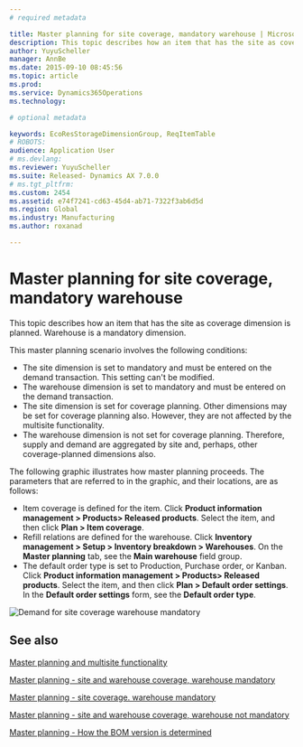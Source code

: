 ```yaml
---
# required metadata

title: Master planning for site coverage, mandatory warehouse | Microsoft Docs
description: This topic describes how an item that has the site as coverage dimension is planned. Warehouse is a mandatory dimension.
author: YuyuScheller
manager: AnnBe
ms.date: 2015-09-10 08:45:56
ms.topic: article
ms.prod: 
ms.service: Dynamics365Operations
ms.technology: 

# optional metadata

keywords: EcoResStorageDimensionGroup, ReqItemTable
# ROBOTS: 
audience: Application User
# ms.devlang: 
ms.reviewer: YuyuScheller
ms.suite: Released- Dynamics AX 7.0.0
# ms.tgt_pltfrm: 
ms.custom: 2454
ms.assetid: e74f7241-cd63-45d4-ab71-7322f3ab6d5d
ms.region: Global
ms.industry: Manufacturing
ms.author: roxanad

---
```


# Master planning for site coverage, mandatory warehouse

This topic describes how an item that has the site as coverage dimension is planned. Warehouse is a mandatory dimension.

This master planning scenario involves the following conditions:

-   The site dimension is set to mandatory and must be entered on the demand transaction. This setting can't be modified.
-   The warehouse dimension is set to mandatory and must be entered on the demand transaction.
-   The site dimension is set for coverage planning. Other dimensions may be set for coverage planning also. However, they are not affected by the multisite functionality.
-   The warehouse dimension is not set for coverage planning. Therefore, supply and demand are aggregated by site and, perhaps, other coverage-planned dimensions also.

The following graphic illustrates how master planning proceeds. The parameters that are referred to in the graphic, and their locations, are as follows:
-   Item coverage is defined for the item. Click **Product information management &gt; Products&gt; Released products**. Select the item, and then click **Plan &gt; Item coverage**.
-   Refill relations are defined for the warehouse. Click **Inventory management &gt; Setup &gt; Inventory breakdown &gt; Warehouses**. On the **Master planning** tab, see the **Main warehouse** field group.
-   The default order type is set to Production, Purchase order, or Kanban. Click **Product information management &gt; Products&gt; Released products**. Select the item, and then click **Plan &gt; Default order settings**. In the **Default order settings** form, see the **Default order type**.

![Demand for site coverage warehouse mandatory](./media/multisitedemandexplosionscenarioforsitecoveragewarehousemandatory.jpg)



See also
--------

[Master planning and multisite functionality](https://docs.microsoft.com/en-us/dynamics365/operations/manufacturing/master-planning/master-planning-and-multisite-functionality)

[Master planning - site and warehouse coverage, warehouse mandatory](https://docs.microsoft.com/en-us/dynamics365/operations/manufacturing/master-planning/master-planning-site-and-warehouse-coverage-warehouse-mandatory)

[Master planning - site coverage. warehouse mandatory](https://docs.microsoft.com/en-us/dynamics365/operations/manufacturing/master-planning/master-planning-site-coverage-warehouse-mandatory)

[Master planning - site and warehouse coverage, warehouse not mandatory](https://docs.microsoft.com/en-us/dynamics365/operations/manufacturing/master-planning/master-planning-site-and-warehouse-coverage-warehouse-not-mandatory)

[Master planning - How the BOM version is determined](https://docs.microsoft.com/en-us/dynamics365/operations/manufacturing/master-planning/master-planning-how-the-bom-version-is-determined)

